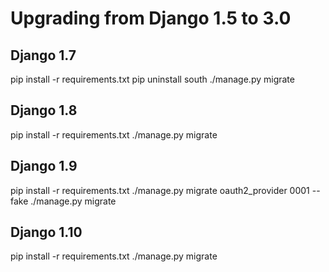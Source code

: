 # Upgrading from Django 1.5 to 3.0

## Django 1.7

pip install -r requirements.txt
pip uninstall south
./manage.py migrate

## Django 1.8

pip install -r requirements.txt
./manage.py migrate

## Django 1.9

pip install -r requirements.txt
./manage.py migrate oauth2_provider 0001 --fake
./manage.py migrate

## Django 1.10

pip install -r requirements.txt
./manage.py migrate
